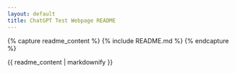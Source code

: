 ```yaml
---
layout: default
title: ChatGPT Test Webpage README
---
```


{% capture readme_content %}
{% include README.md %}
{% endcapture %}

{{ readme_content | markdownify }}
